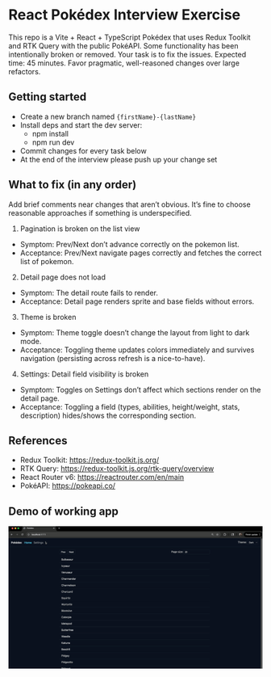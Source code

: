 # React Pokédex Interview Exercise

This repo is a Vite + React + TypeScript Pokédex that uses Redux Toolkit and RTK Query with the public PokéAPI.
Some functionality has been intentionally broken or removed. Your task is to fix the issues.
Expected time: 45 minutes. Favor pragmatic, well-reasoned changes over large refactors.

## Getting started

- Create a new branch named `{firstName}-{lastName}`
- Install deps and start the dev server:
  - npm install
  - npm run dev
- Commit changes for every task below
- At the end of the interview please push up your change set     

## What to fix (in any order)

Add brief comments near changes that aren’t obvious. It’s fine to choose reasonable approaches if something is underspecified.

1. Pagination is broken on the list view

- Symptom: Prev/Next don’t advance correctly on the pokemon list.
- Acceptance: Prev/Next navigate pages correctly and fetches the correct list of pokemon.

2. Detail page does not load

- Symptom: The detail route fails to render.
- Acceptance: Detail page renders sprite and base fields without errors.

3. Theme is broken

- Symptom: Theme toggle doesn’t change the layout from light to dark mode.
- Acceptance: Toggling theme updates colors immediately and survives navigation (persisting across refresh is a nice-to-have).

4. Settings: Detail field visibility is broken

- Symptom: Toggles on Settings don’t affect which sections render on the detail page.
- Acceptance: Toggling a field (types, abilities, height/weight, stats, description) hides/shows the corresponding section.

## References

- Redux Toolkit: https://redux-toolkit.js.org/
- RTK Query: https://redux-toolkit.js.org/rtk-query/overview
- React Router v6: https://reactrouter.com/en/main
- PokéAPI: https://pokeapi.co/

## Demo of working app

![Pokédex demo](./pokedex.gif)
